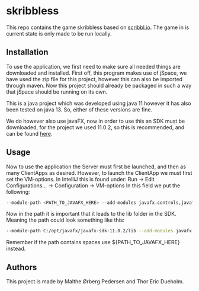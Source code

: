 # skribbless
This repo contains the game skribbless based on [scribbl.io](https://skribbl.io/). The game in is current state is only made to be run locally.

## Installation
To use the application, we first need to make sure all needed things are downloaded and installed.
First off, this program makes use of jSpace, we have used the zip file for this project, however this can also be imported through maven.
Now this project should already be packaged in such a way that jSpace should be running on its own.

This is a java project which was developed using java 11 however it has also been tested on java 13. So, either of these versions are fine.

We do however also use javaFX, now in order to use this an SDK must be downloaded, for the project we used 11.0.2, so this is recommended, and can be found [here](https://gluonhq.com/products/javafx/).

## Usage
Now to use the application the Server must first be launched, and then as many ClientApps as desired. However, to launch the ClientApp we must first set the VM-options. In IntelliJ this is found under:
Run -> Edit Configurations... -> Configuration -> VM-options
In this field we put the following:
```bash
--module-path <PATH_TO_JAVAFX_HERE> --add-modules javafx.controls,javafx.fxml 
```
Now in the path it is important that it leads to the lib folder in the SDK. Meaning the path could look something like this:
```bash
--module-path C:/opt/javafx/javafx-sdk-11.0.2/lib --add-modules javafx.controls,javafx.fxml 
```
Remember if the path contains spaces use ${PATH_TO_JAVAFX_HERE} instead.

## Authors
This project is made by Malthe Ørberg Pedersen and Thor Eric Dueholm.
